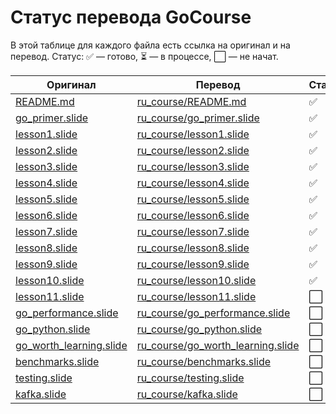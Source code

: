 # Статус перевода GoCourse

В этой таблице для каждого файла есть ссылка на оригинал и на перевод. Статус: ✅ — готово, ⏳ — в процессе, ⬜️ — не начат.

| Оригинал | Перевод | Статус |
|----------|---------|--------|
| [README.md](../README.md) | [ru_course/README.md](README.md) | ✅ |
| [go_primer.slide](../go_primer.slide) | [ru_course/go_primer.slide](go_primer.slide) | ✅ |
| [lesson1.slide](../lesson1.slide) | [ru_course/lesson1.slide](lesson1.slide) | ✅ |
| [lesson2.slide](../lesson2.slide) | [ru_course/lesson2.slide](lesson2.slide) | ✅ |
| [lesson3.slide](../lesson3.slide) | [ru_course/lesson3.slide](lesson3.slide) | ✅ |
| [lesson4.slide](../lesson4.slide) | [ru_course/lesson4.slide](lesson4.slide) | ✅ |
| [lesson5.slide](../lesson5.slide) | [ru_course/lesson5.slide](lesson5.slide) | ✅ |
| [lesson6.slide](../lesson6.slide) | [ru_course/lesson6.slide](lesson6.slide) | ✅ |
| [lesson7.slide](../lesson7.slide) | [ru_course/lesson7.slide](lesson7.slide) | ✅ |
| [lesson8.slide](../lesson8.slide) | [ru_course/lesson8.slide](lesson8.slide) | ✅ |
| [lesson9.slide](../lesson9.slide) | [ru_course/lesson9.slide](lesson9.slide) | ✅ |
| [lesson10.slide](../lesson10.slide) | [ru_course/lesson10.slide](lesson10.slide) | ✅ |
| [lesson11.slide](../lesson11.slide) | [ru_course/lesson11.slide](lesson11.slide) | ⬜️ |
| [go_performance.slide](../go_performance.slide) | [ru_course/go_performance.slide](go_performance.slide) | ⬜️ |
| [go_python.slide](../go_python.slide) | [ru_course/go_python.slide](go_python.slide) | ⬜️ |
| [go_worth_learning.slide](../go_worth_learning.slide) | [ru_course/go_worth_learning.slide](go_worth_learning.slide) | ⬜️ |
| [benchmarks.slide](../benchmarks.slide) | [ru_course/benchmarks.slide](benchmarks.slide) | ⬜️ |
| [testing.slide](../testing.slide) | [ru_course/testing.slide](testing.slide) | ⬜️ |
| [kafka.slide](../kafka.slide) | [ru_course/kafka.slide](kafka.slide) | ⬜️ |
